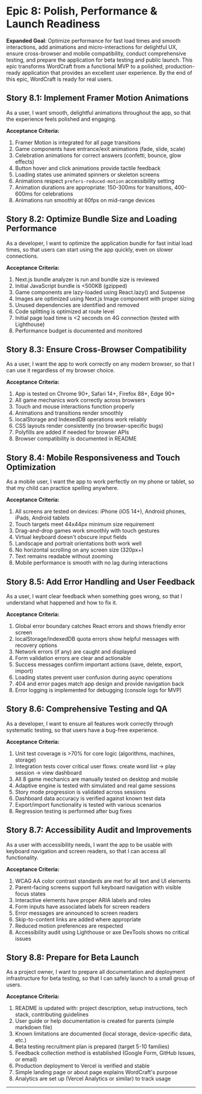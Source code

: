 # Epic 8: Polish, Performance & Launch Readiness

**Expanded Goal**: Optimize performance for fast load times and smooth interactions, add animations and micro-interactions for delightful UX, ensure cross-browser and mobile compatibility, conduct comprehensive testing, and prepare the application for beta testing and public launch. This epic transforms WordCraft from a functional MVP to a polished, production-ready application that provides an excellent user experience. By the end of this epic, WordCraft is ready for real users.

## Story 8.1: Implement Framer Motion Animations

As a user,
I want smooth, delightful animations throughout the app,
so that the experience feels polished and engaging.

**Acceptance Criteria:**
1. Framer Motion is integrated for all page transitions
2. Game components have entrance/exit animations (fade, slide, scale)
3. Celebration animations for correct answers (confetti, bounce, glow effects)
4. Button hover and click animations provide tactile feedback
5. Loading states use animated spinners or skeleton screens
6. Animations respect `prefers-reduced-motion` accessibility setting
7. Animation durations are appropriate: 150-300ms for transitions, 400-600ms for celebrations
8. Animations run smoothly at 60fps on mid-range devices

## Story 8.2: Optimize Bundle Size and Loading Performance

As a developer,
I want to optimize the application bundle for fast initial load times,
so that users can start using the app quickly, even on slower connections.

**Acceptance Criteria:**
1. Next.js bundle analyzer is run and bundle size is reviewed
2. Initial JavaScript bundle is <500KB (gzipped)
3. Game components are lazy-loaded using React.lazy() and Suspense
4. Images are optimized using Next.js Image component with proper sizing
5. Unused dependencies are identified and removed
6. Code splitting is optimized at route level
7. Initial page load time is <2 seconds on 4G connection (tested with Lighthouse)
8. Performance budget is documented and monitored

## Story 8.3: Ensure Cross-Browser Compatibility

As a user,
I want the app to work correctly on any modern browser,
so that I can use it regardless of my browser choice.

**Acceptance Criteria:**
1. App is tested on Chrome 90+, Safari 14+, Firefox 88+, Edge 90+
2. All game mechanics work correctly across browsers
3. Touch and mouse interactions function properly
4. Animations and transitions render smoothly
5. localStorage and IndexedDB operations work reliably
6. CSS layouts render consistently (no browser-specific bugs)
7. Polyfills are added if needed for browser APIs
8. Browser compatibility is documented in README

## Story 8.4: Mobile Responsiveness and Touch Optimization

As a mobile user,
I want the app to work perfectly on my phone or tablet,
so that my child can practice spelling anywhere.

**Acceptance Criteria:**
1. All screens are tested on devices: iPhone (iOS 14+), Android phones, iPads, Android tablets
2. Touch targets meet 44x44px minimum size requirement
3. Drag-and-drop games work smoothly with touch gestures
4. Virtual keyboard doesn't obscure input fields
5. Landscape and portrait orientations both work well
6. No horizontal scrolling on any screen size (320px+)
7. Text remains readable without zooming
8. Mobile performance is smooth with no lag during interactions

## Story 8.5: Add Error Handling and User Feedback

As a user,
I want clear feedback when something goes wrong,
so that I understand what happened and how to fix it.

**Acceptance Criteria:**
1. Global error boundary catches React errors and shows friendly error screen
2. localStorage/IndexedDB quota errors show helpful messages with recovery options
3. Network errors (if any) are caught and displayed
4. Form validation errors are clear and actionable
5. Success messages confirm important actions (save, delete, export, import)
6. Loading states prevent user confusion during async operations
7. 404 and error pages match app design and provide navigation back
8. Error logging is implemented for debugging (console logs for MVP)

## Story 8.6: Comprehensive Testing and QA

As a developer,
I want to ensure all features work correctly through systematic testing,
so that users have a bug-free experience.

**Acceptance Criteria:**
1. Unit test coverage is >70% for core logic (algorithms, machines, storage)
2. Integration tests cover critical user flows: create word list → play session → view dashboard
3. All 8 game mechanics are manually tested on desktop and mobile
4. Adaptive engine is tested with simulated and real game sessions
5. Story mode progression is validated across sessions
6. Dashboard data accuracy is verified against known test data
7. Export/import functionality is tested with various scenarios
8. Regression testing is performed after bug fixes

## Story 8.7: Accessibility Audit and Improvements

As a user with accessibility needs,
I want the app to be usable with keyboard navigation and screen readers,
so that I can access all functionality.

**Acceptance Criteria:**
1. WCAG AA color contrast standards are met for all text and UI elements
2. Parent-facing screens support full keyboard navigation with visible focus states
3. Interactive elements have proper ARIA labels and roles
4. Form inputs have associated labels for screen readers
5. Error messages are announced to screen readers
6. Skip-to-content links are added where appropriate
7. Reduced motion preferences are respected
8. Accessibility audit using Lighthouse or axe DevTools shows no critical issues

## Story 8.8: Prepare for Beta Launch

As a project owner,
I want to prepare all documentation and deployment infrastructure for beta testing,
so that I can safely launch to a small group of users.

**Acceptance Criteria:**
1. README is updated with: project description, setup instructions, tech stack, contributing guidelines
2. User guide or help documentation is created for parents (simple markdown file)
3. Known limitations are documented (local storage, device-specific data, etc.)
4. Beta testing recruitment plan is prepared (target 5-10 families)
5. Feedback collection method is established (Google Form, GitHub Issues, or email)
6. Production deployment to Vercel is verified and stable
7. Simple landing page or about page explains WordCraft's purpose
8. Analytics are set up (Vercel Analytics or similar) to track usage

---
